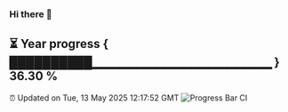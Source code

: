 ### Hi there 👋
⏳ Year progress { ██████████▁▁▁▁▁▁▁▁▁▁▁▁▁▁▁▁▁▁▁▁ } 36.30 %
---
⏰ Updated on Tue, 13 May 2025 12:17:52 GMT
![Progress Bar CI](https://github.com/Moyi321/Moyi321/workflows/Progress%20Bar%20CI/badge.svg)
